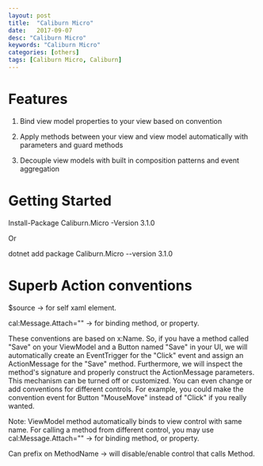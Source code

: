 ```yaml
---
layout: post
title:  "Caliburn Micro"
date:   2017-09-07
desc: "Caliburn Micro"
keywords: "Caliburn Micro"
categories: [others]
tags: [Caliburn Micro, Caliburn]
---
```


Features
========

1.  Bind view model properties to your view based on convention

2.  Apply methods between your view and view model automatically with
    parameters and guard methods

3.  Decouple view models with built in composition patterns and event
    aggregation

Getting Started
===============

Install-Package Caliburn.Micro -Version 3.1.0

Or

dotnet add package Caliburn.Micro \--version 3.1.0

Superb Action conventions
=========================

\$source -\> for self xaml element.

cal:Message.Attach="" -\> for binding method, or property.

These conventions are based on x:Name. So, if you have a method called
"Save" on your ViewModel and a Button named "Save" in your UI, we will
automatically create an EventTrigger for the "Click" event and assign an
ActionMessage for the "Save" method. Furthermore, we will inspect the
method's signature and properly construct the ActionMessage parameters.
This mechanism can be turned off or customized. You can even change or
add conventions for different controls. For example, you could make the
convention event for Button "MouseMove" instead of "Click" if you really
wanted.

Note: ViewModel method automatically binds to view control with same
name. For calling a method from different control, you may use
cal:Message.Attach="" -\> for binding method, or property.

Can prefix on MethodName -\> will disable/enable control that calls
Method.
